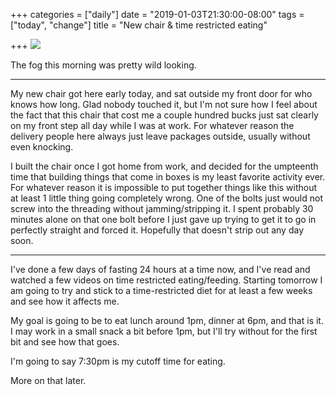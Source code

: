 +++
categories = ["daily"]
date = "2019-01-03T21:30:00-08:00"
tags = ["today", "change"]
title = "New chair & time restricted eating"

+++
![](/uploads/IMG_8792.JPG)

The fog this morning was pretty wild looking.

***

My new chair got here early today, and sat outside my front door for who knows how long. Glad nobody touched it, but I'm not sure how I feel about the fact that this chair that cost me a couple hundred bucks just sat clearly on my front step all day while I was at work. For whatever reason the delivery people here always just leave packages outside, usually without even knocking.

I built the chair once I got home from work, and decided for the umpteenth time that building things that come in boxes is my least favorite activity ever. For whatever reason it is impossible to put together things like this without at least 1 little thing going completely wrong. One of the bolts just would not screw into the threading without jamming/stripping it. I spent probably 30 minutes alone on that one bolt before I just gave up trying to get it to go in perfectly straight and forced it. Hopefully that doesn't strip out any day soon.

***

I've done a few days of fasting 24 hours at a time now, and I've read and watched a few videos on time restricted eating/feeding. Starting tomorrow I am going to try and stick to a time-restricted diet for at least a few weeks and see how it affects me.

My goal is going to be to eat lunch around 1pm, dinner at 6pm, and that is it. I may work in a small snack a bit before 1pm, but I'll try without for the first bit and see how that goes.

I'm going to say 7:30pm is my cutoff time for eating.

More on that later.